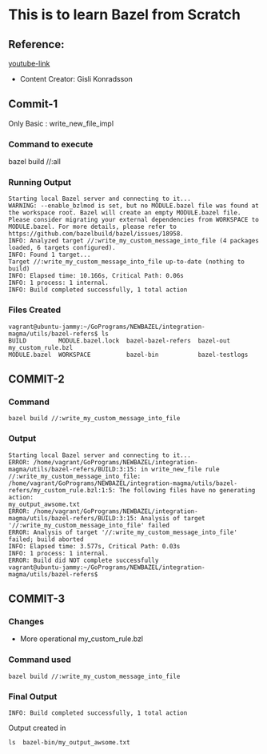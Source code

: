 # This is to learn Bazel from Scratch

## Reference: 
[youtube-link](https://www.youtube.com/watch?v=toPWLiUq5Ps)
* Content Creator: Gisli Konradsson

## Commit-1
Only Basic : write_new_file_impl

### Command to execute
bazel build //:all

### Running Output
```
Starting local Bazel server and connecting to it...
WARNING: --enable_bzlmod is set, but no MODULE.bazel file was found at the workspace root. Bazel will create an empty MODULE.bazel file. Please consider migrating your external dependencies from WORKSPACE to MODULE.bazel. For more details, please refer to https://github.com/bazelbuild/bazel/issues/18958.
INFO: Analyzed target //:write_my_custom_message_into_file (4 packages loaded, 6 targets configured).
INFO: Found 1 target...
Target //:write_my_custom_message_into_file up-to-date (nothing to build)
INFO: Elapsed time: 10.166s, Critical Path: 0.06s
INFO: 1 process: 1 internal.
INFO: Build completed successfully, 1 total action
```

### Files Created
```
vagrant@ubuntu-jammy:~/GoPrograms/NEWBAZEL/integration-magma/utils/bazel-refers$ ls
BUILD         MODULE.bazel.lock  bazel-bazel-refers  bazel-out       my_custom_rule.bzl
MODULE.bazel  WORKSPACE          bazel-bin           bazel-testlogs
```


## COMMIT-2

### Command 
```
bazel build //:write_my_custom_message_into_file
```

### Output
```
Starting local Bazel server and connecting to it...
ERROR: /home/vagrant/GoPrograms/NEWBAZEL/integration-magma/utils/bazel-refers/BUILD:3:15: in write_new_file rule //:write_my_custom_message_into_file:
/home/vagrant/GoPrograms/NEWBAZEL/integration-magma/utils/bazel-refers/my_custom_rule.bzl:1:5: The following files have no generating action:
my_output_awsome.txt
ERROR: /home/vagrant/GoPrograms/NEWBAZEL/integration-magma/utils/bazel-refers/BUILD:3:15: Analysis of target '//:write_my_custom_message_into_file' failed
ERROR: Analysis of target '//:write_my_custom_message_into_file' failed; build aborted
INFO: Elapsed time: 3.577s, Critical Path: 0.03s
INFO: 1 process: 1 internal.
ERROR: Build did NOT complete successfully
vagrant@ubuntu-jammy:~/GoPrograms/NEWBAZEL/integration-magma/utils/bazel-refers$
```


## COMMIT-3

### Changes
* More operational my_custom_rule.bzl

### Command used
```
bazel build //:write_my_custom_message_into_file
```

### Final Output

```
INFO: Build completed successfully, 1 total action
```

Output created in 
```
ls  bazel-bin/my_output_awsome.txt
```

